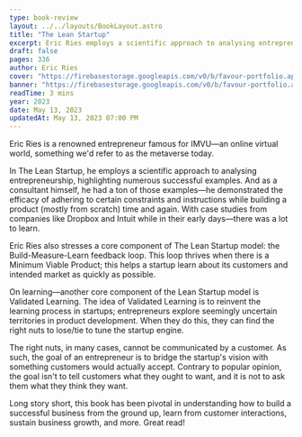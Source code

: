 ```yaml
---
type: book-review
layout: ../../layouts/BookLayout.astro
title: "The Lean Startup"
excerpt: Eric Ries employs a scientific approach to analysing entrepreneurship, highlighting numerous successful examples. As a consultant himself, he had a ton of those examples and demonstrated the efficacy of adhering to certain instructions while building a product time and again.
draft: false
pages: 336
author: Eric Ries
cover: "https://firebasestorage.googleapis.com/v0/b/favour-portfolio.appspot.com/o/books%2Flean-startup-cover.webp?alt=media&token=89ad299f-d4c4-4fc6-bd06-f4e4cd254fb1"
banner: "https://firebasestorage.googleapis.com/v0/b/favour-portfolio.appspot.com/o/books%2Fog-ls.webp?alt=media&token=3547b4df-2846-4ac6-84bf-d8ffef0f22f5"
readTime: 3 mins
year: 2023
date: May 13, 2023
updatedAt: May 13, 2023 07:00 PM
---
```


Eric Ries is a renowned entrepreneur famous for IMVU—an online virtual world, something we'd refer to as the metaverse today.

In The Lean Startup, he employs a scientific approach to analysing entrepreneurship, highlighting numerous successful examples. And as a consultant himself, he had a ton of those examples—he demonstrated the efficacy of adhering to certain constraints and instructions while building a product (mostly from scratch) time and again. With case studies from companies like Dropbox and Intuit while in their early days—there was a lot to learn.

Eric Ries also stresses a core component of The Lean Startup model: the Build-Measure-Learn feedback loop. This loop thrives when there is a Minimum Viable Product; this helps a startup learn about its customers and intended market as quickly as possible.

On learning—another core component of the Lean Startup model is Validated Learning. The idea of Validated Learning is to reinvent the learning process in startups; entrepreneurs explore seemingly uncertain territories in product development. When they do this, they can find the right nuts to lose/tie to tune the startup engine.

The right nuts, in many cases, cannot be communicated by a customer. As such, the goal of an entrepreneur is to bridge the startup's vision with something customers would actually accept. Contrary to popular opinion, the goal isn't to tell customers what they ought to want, and it is not to ask them what they think they want.

Long story short, this book has been pivotal in understanding how to build a successful business from the ground up, learn from customer interactions, sustain business growth, and more. Great read!
